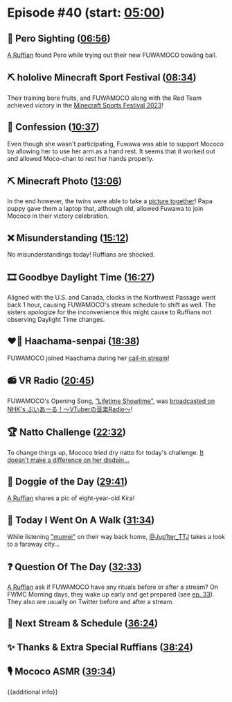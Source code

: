 # Episode #40 (start: [05:00](https://youtu.be/V5v4Na0j9Ro?t=05m00s))

## 👀 Pero Sighting ([06:56](https://youtu.be/V5v4Na0j9Ro?t=06m56s))

[A Ruffian](https://twitter.com/FlameBushidoNo1/status/1719017559758889107) found Pero while trying out their new FUWAMOCO bowling ball.

## ⛏️ hololive Minecraft Sport Festival ([08:34](https://youtu.be/V5v4Na0j9Ro?t=08m34s))

Their training bore fruits, and FUWAMOCO along with the Red Team achieved victory in the [Minecraft Sports Festival 2023](https://youtu.be/QBMF6LN1QyU)!

## 🙊 Confession ([10:37](https://youtu.be/V5v4Na0j9Ro?t=10m37s))

Even though she wasn't participating, Fuwawa was able to support Mococo by allowing her to use her arm as a hand rest. It seems that it worked out and allowed Moco-chan to rest her hands properly.

## ⛏️ Minecraft Photo ([13:06](https://youtu.be/V5v4Na0j9Ro?t=13m06s))

In the end however, the twins were able to take a [picture together](https://twitter.com/FUWAMOCO_en/status/1720788581801976235/photo/1)! Papa puppy gave them a laptop that, although old, allowed Fuwawa to join Mococo in their victory celebration.

## ❌ Misunderstanding ([15:12](https://youtu.be/V5v4Na0j9Ro?t=15m12s))

No misunderstandings today! Ruffians are shocked.

## 🎞️ Goodbye Daylight Time ([16:27](https://youtu.be/V5v4Na0j9Ro?t=16m27s))

Aligned with the U.S. and Canada, clocks in the Northwest Passage went back 1 hour, causing FUWAMOCO's stream schedule to shift as well. The sisters apologize for the inconvenience this might cause to Ruffians not observing Daylight Time changes.

## ❤️‍🔥 Haachama-senpai ([18:38](https://youtu.be/V5v4Na0j9Ro?t=18m38s))

FUWAMOCO joined Haachama during her [call-in stream](https://youtu.be/_U--hP9-WyY?t=4480)!

## 📻 VR Radio ([20:45](https://youtu.be/V5v4Na0j9Ro?t=20m45s))

FUWAMOCO's Opening Song, ["Lifetime Showtime"](https://youtu.be/-wzgy7uTuSk), was [broadcasted on NHK's ぶいあーる！～VTuberの音楽Radio～](https://twitter.com/nhk_vtuberradio/status/1721173523614298148)!

## 🏆 Natto Challenge ([22:32](https://youtu.be/V5v4Na0j9Ro?t=22m32s))

To change things up, Mococo tried dry natto for today's challenge. [It doesn't make a difference on her disdain…](https://youtu.be/V5v4Na0j9Ro?t=1596)

## 🐶 Doggie of the Day ([29:41](https://youtu.be/V5v4Na0j9Ro?t=29m41s))

[A Ruffian](https://twitter.com/temenel/status/1715703687241162770) shares a pic of eight-year-old Kira!

## 🚶 Today I Went On A Walk ([31:34](https://youtu.be/V5v4Na0j9Ro?t=31m34s))

While listening ["mumei"](https://youtu.be/oA0CpI0vCK4) on their way back home, [@Jup1ter_TTJ](https://twitter.com/Jup1ter_TTJ/status/1719167633273336032) takes a look to a faraway city…

## ❓ Question Of The Day ([32:33](https://youtu.be/V5v4Na0j9Ro?t=32m33s))

[A Ruffian](https://twitter.com/rotflolmaomgeez/status/1719874170618589195) ask if FUWAMOCO have any rituals before or after a stream? On FWMC Morning days, they wake up early and get prepared (see [ep. 33](https://youtu.be/f270ObaKNZw?t=1834)). They also are usually on Twitter before and after a stream.

## 📅 Next Stream & Schedule ([36:24](https://youtu.be/V5v4Na0j9Ro?t=36m24s))

## ✨ Thanks & Extra Special Ruffians ([38:24](https://youtu.be/V5v4Na0j9Ro?t=38m24s))

## 🎙️ Mococo ASMR ([39:34](https://youtu.be/V5v4Na0j9Ro?t=39m34s))

{{additional info}}
